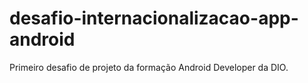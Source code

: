 # desafio-internacionalizacao-app-android
Primeiro desafio de projeto da formação Android Developer da DIO.
